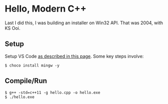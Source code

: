 # Hello, Modern C++

Last I did this, I was building an installer on Win32 API. That was 2004, with KS Ooi.

## Setup

Setup VS Code [as described in this page](https://code.visualstudio.com/docs/languages/cpp). Some key steps involve:

```
$ choco install mingw -y
```

## Compile/Run

```
$ g++ -std=c++11 -g hello.cpp -o hello.exe
$ ./hello.exe
```
